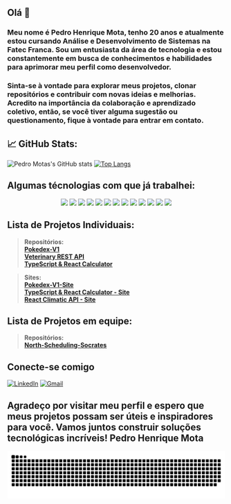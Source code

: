## Olá 👋

### Meu nome é Pedro Henrique Mota, tenho 20 anos e atualmente estou cursando Análise e Desenvolvimento de Sistemas na Fatec Franca. Sou um entusiasta da área de tecnologia e estou constantemente em busca de conhecimentos e habilidades para aprimorar meu perfil como desenvolvedor.

### Sinta-se à vontade para explorar meus projetos, clonar repositórios e contribuir com novas ideias e melhorias. Acredito na importância da colaboração e aprendizado coletivo, então, se você tiver alguma sugestão ou questionamento, fique à vontade para entrar em contato.

## <b>📈 GitHub Stats:</b>
![Pedro Motas's GitHub stats](https://github-readme-stats.vercel.app/api?username=motahpedro&show_icons=true&theme=neon)
[![Top Langs](https://github-readme-stats.vercel.app/api/top-langs/?username=motahpedro&layout=compact&theme=neon)](https://github.com/anuraghazra/github-readme-stats)


## Algumas técnologias com que já trabalhei:
<p align="center">
  <img src="https://img.shields.io/badge/HTML5-E34F26?style=for-the-badge&logo=html5&logoColor=white"/>
  <img src="https://img.shields.io/badge/CSS3-1572B6?style=for-the-badge&logo=css3&logoColor=white"/>
  <img src="https://img.shields.io/badge/JavaScript-F7DF1E?style=for-the-badge&logo=javascript&logoColor=black"/>
  <img src="https://img.shields.io/badge/Node.js-43853D?style=for-the-badge&logo=node.js&logoColor=white"/>
  <img src="https://img.shields.io/badge/MongoDB-4EA94B?style=for-the-badge&logo=mongodb&logoColor=white"/>
  <img src="https://img.shields.io/badge/TypeScript-007ACC?style=for-the-badge&logo=typescript&logoColor=white"/>
  <img src="https://img.shields.io/badge/MySQL-00000F?style=for-the-badge&logo=mysql&logoColor=white"/>
  <img src="https://img.shields.io/badge/Jest-323330?style=for-the-badge&logo=Jest&logoColor=white"/>
  <img src="https://img.shields.io/badge/Amazon_AWS-FF9900?style=for-the-badge&logo=amazonaws&logoColor=white"/>
  <img src="https://img.shields.io/badge/react-%2320232a.svg?style=for-the-badge&logo=react&logoColor=%2361DAFB"/>
  <img src="https://img.shields.io/badge/figma-%23F24E1E.svg?style=for-the-badge&logo=figma&logoColor=white">
  <img src="https://img.shields.io/badge/-Swagger-%23Clojure?style=for-the-badge&logo=swagger&logoColor=white">
  <img src="https://img.shields.io/badge/Trello-%23026AA7.svg?style=for-the-badge&logo=Trello&logoColor=white">
</p>


## Lista de Projetos Individuais:
>**Repositórios:**            
>**[Pokedex-V1](https://github.com/MotahPedro/Pokedex-V1)**          
>**[Veterinary REST API](https://github.com/MotahPedro/Compass-Desafio-1)**              
>**[TypeScript & React Calculator](https://github.com/MotahPedro/Calculator-TS)**            

>**Sites:**        
>**[Pokedex-V1-Site](https://motahpedro.github.io/Pokedex-V1/)**              
>**[TypeScript & React Calculator - Site](https://motahpedro.github.io/Calculator-TS/)**              
>**[React Climatic API - Site](https://motahpedro.github.io/React-Climatic-API/)**

## Lista de Projetos em equipe:
>**Repositórios:**        
>**[North-Scheduling-Socrates](https://github.com/MotahPedro/North-Scheduling-Socrates)**            

## Conecte-se comigo
</a>
  <a href="https://www.linkedin.com/in/pedro-mota-b52327260/">
  <img alt="LinkedIn" src="https://img.shields.io/badge/linkedin-%230077B5.svg?logo=linkedin&logoColor=white"  title="LinkedIn - Pedro Henrique Mota"/></a>
  <a href="mailto:motapedrofsp@gmail.com">
  <img alt="Gmail" src="https://img.shields.io/badge/Gmail-D14836?logo=gmail&logoColor=white"  title="Gmail - Pedro Henrique Mota"/></a>
</p>

## Agradeço por visitar meu perfil e espero que meus projetos possam ser úteis e inspiradores para você. Vamos juntos construir soluções tecnológicas incríveis! Pedro Henrique Mota


![Snake animation](https://raw.githubusercontent.com/Platane/snk/output/github-contribution-grid-snake.svg) 
